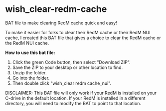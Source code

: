 # wish_clear-redm-cache
BAT file to make clearing RedM cache quick and easy!

To make it easier for folks to clear their RedM cache or their RedM NUI cache, I created this BAT file that gives a choice to clear the RedM cache or the RedM NUI cache.

**How to use this bat file:**
1) Click the green Code button, then select "Download ZIP".
2) Save the ZIP to your desktop or other location to find.
3) Unzip the folder.
4) Go into the folder.
5) Then double click "wish_clear redm cache_nui".


DISCLAIMER: 
This BAT file will only work if your RedM is installed on your C-drive in the default location. 
If your RedM is installed in a different directory, you will need to modify the BAT to point to that location. 
